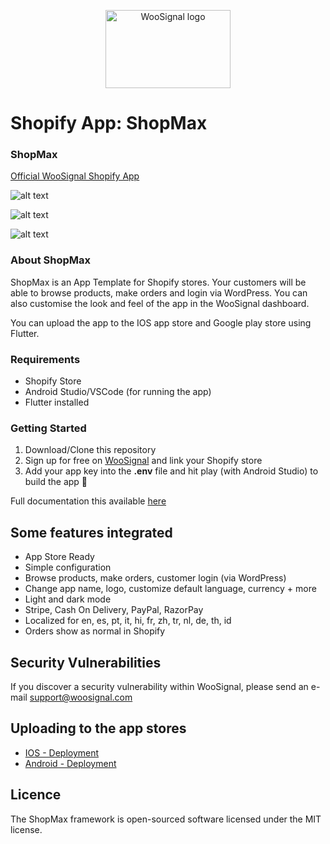 <p align="center">
  <img width="200" height="125" src="https://woosignal.com/images/woosignal_logo_stripe_blue.png" alt="WooSignal logo">
</p>

# Shopify App: ShopMax

### ShopMax

[Official WooSignal Shopify App](https://woosignal.com)

![alt text](https://woosignal.com/images/woocommerce_app_preview_2.png "Shopify app checkout experience")

![alt text](https://woosignal.com/images/woocommerce_app_preview_1.png "Full integration with Shopify")

![alt text](https://woosignal.com/images/mock_dark_light_mode.png "Dark and light mode shopping")

### About ShopMax

ShopMax is an App Template for Shopify stores. Your customers will be able to browse products, make orders and login via WordPress. You can also customise the look and feel of the app in the WooSignal dashboard.

You can upload the app to the IOS app store and Google play store using Flutter.

### Requirements

- Shopify Store
- Android Studio/VSCode (for running the app)
- Flutter installed

### Getting Started

1. Download/Clone this repository
2. Sign up for free on [WooSignal](https://woosignal.com) and link your Shopify store
3. Add your app key into the **.env** file and hit play (with Android Studio) to build the app 🥳

Full documentation this available [here](https://woosignal.com/docs/app/shopmax)

## Some features integrated

- App Store Ready
- Simple configuration
- Browse products, make orders, customer login (via WordPress)
- Change app name, logo, customize default language, currency + more
- Light and dark mode
- Stripe, Cash On Delivery, PayPal, RazorPay
- Localized for en, es, pt, it, hi, fr, zh, tr, nl, de, th, id
- Orders show as normal in Shopify

## Security Vulnerabilities
If you discover a security vulnerability within WooSignal, please send an e-mail support@woosignal.com

## Uploading to the app stores

- [IOS - Deployment](https://flutter.dev/docs/deployment/ios)
- [Android - Deployment](https://flutter.dev/docs/deployment/android)

## Licence
The ShopMax framework is open-sourced software licensed under the MIT license.
